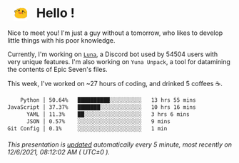 <h1>   <img src="./spoink.gif" style="vertical-align:middle;" width="30px">   Hello ! </h1>

Nice to meet you! I'm just a guy without a tomorrow, who likes to develop little things with his poor knowledge.

Currently, I'm working on <a href='https://github.com/Asgarrrr/Luna'>`Luna`</a>, a Discord bot used by 54504 users with very unique features. I'm also working on `Yuna Unpack`, a tool for datamining the contents of Epic Seven's files.

This week, I've worked on ~27 hours of coding, and drinked 5 coffees ☕.

```
    Python │ 50.64%   ██████████░░░░░░░░░░   13 hrs 55 mins
JavaScript │ 37.37%   ███████░░░░░░░░░░░░░   10 hrs 16 mins
      YAML │ 11.3%    ██░░░░░░░░░░░░░░░░░░   3 hrs 6 mins
      JSON │ 0.57%    ░░░░░░░░░░░░░░░░░░░░   9 mins
Git Config │ 0.1%     ░░░░░░░░░░░░░░░░░░░░   1 min
```

###### This presentation is [updated](https://github.com/Asgarrrr) automatically every 5 minute, most recently on 12/6/2021, 08:12:02 AM ( UTC±0 ).